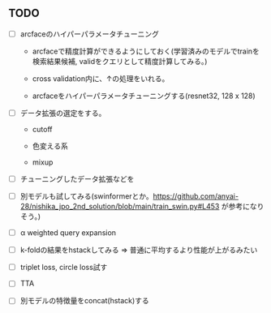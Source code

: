 ## TODO

- [ ] arcfaceのハイパーパラメータチューニング

    - arcfaceで精度計算ができるようにしておく(学習済みのモデルでtrainを検索結果候補, validをクエリとして精度計算してみる。)

    - cross validation内に、↑の処理をいれる。

    - arcfaceをハイパーパラメータチューニングする(resnet32, 128 x 128)

- [ ] データ拡張の選定をする。

    - cutoff

    - 色変える系

    - mixup

- [ ] チューニングしたデータ拡張などを

- [ ] 別モデルも試してみる(swinformerとか。https://github.com/anyai-28/nishika_jpo_2nd_solution/blob/main/train_swin.py#L453 が参考になりそう。)

- [ ] α weighted query expansion

- [ ] k-foldの結果をhstackしてみる => 普通に平均するより性能が上がるみたい

- [ ] triplet loss, circle loss試す

- [ ] TTA

- [ ] 別モデルの特徴量をconcat(hstack)する
